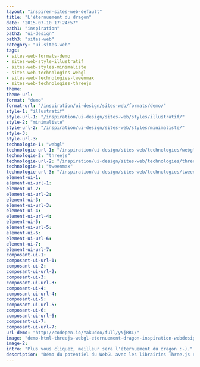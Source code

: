```yaml
---
layout: "inspirer-sites-web-default"
title: "L'éternuement du dragon"
date: "2015-07-10 17:24:57"
path1: "inspiration"
path2: "ui-design"
path3: "sites-web"
category: "ui-sites-web"
tags:
- sites-web-formats-demo
- sites-web-style-illustratif
- sites-web-styles-minimaliste
- sites-web-technologies-webgl
- sites-web-technologies-tweenmax
- sites-web-technologies-threejs
theme:
theme-url:
format: "demo"
format-url: "/inspiration/ui-design/sites-web/formats/demo/"
style-1: "illustratif"
style-url-1: "/inspiration/ui-design/sites-web/styles/illustratif/"
style-2: "minimaliste"
style-url-2: "/inspiration/ui-design/sites-web/styles/minimaliste/"
style-3:
style-url-3:
technologie-1: "webgl"
technologie-url-1: "/inspiration/ui-design/sites-web/technologies/webgl/"
technologie-2: "threejs"
technologie-url-2: "/inspiration/ui-design/sites-web/technologies/threejs/"
technologie-3: "tweenmax"
technologie-url-3: "/inspiration/ui-design/sites-web/technologies/tweenmax/"
element-ui-1:
element-ui-url-1:
element-ui-2:
element-ui-url-2:
element-ui-3:
element-ui-url-3:
element-ui-4:
element-ui-url-4:
element-ui-5:
element-ui-url-5:
element-ui-6:
element-ui-url-6:
element-ui-7:
element-ui-url-7:
composant-ui-1:
composant-ui-url-1:
composant-ui-2:
composant-ui-url-2:
composant-ui-3:
composant-ui-url-3:
composant-ui-4:
composant-ui-url-4:
composant-ui-5:
composant-ui-url-5:
composant-ui-6:
composant-ui-url-6:
composant-ui-7:
composant-ui-url-7:
url-demo: "http://codepen.io/Yakudoo/full/yNjRRL/"
image: "demo-html-threejs-webgl-eternuement-dragon-inspiration-webdesign.jpg"
image-2:
intro: "Plus vous cliquez, meilleur sera l'éternuement du dragon :-)."
description: "Démo du potentiel du WebGL avec les librairies Three.js et TweenMax."
---
```

